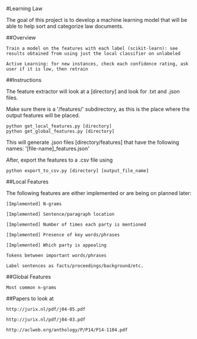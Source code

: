 #Learning Law

The goal of this project is to develop a machine learning model that will be able to help sort and categorize law documents.

##Overview

	Train a model on the features with each label (scikit-learn): see results obtained from using just the local classifier on unlabeled 

	Active Learning: for new instances, check each confidence rating, ask user if it is low, then retrain

##Instructions

The feature extractor will look at a [directory] and look for .txt and .json files.

Make sure there is a '/features/' subdirectory, as this is the place where the output features will be placed.

```
python get_local_features.py [directory]
python get_global_features.py [directory]
```

This will generate .json files [directory/features] that have the following names: '[file-name]_features.json'

After, export the features to a .csv file using

```
python export_to_csv.py [directory] [output_file_name]
```

##Local Features

The following features are either implemented or are being on planned later:

	[Implemented] N-grams 

	[Implemented] Sentence/paragraph location

	[Implemented] Number of times each party is mentioned

	[Implemented] Presence of key words/phrases

	[Implemented] Which party is appealing

	Tokens between important words/phrases

	Label sentences as facts/proceedings/background/etc.


##Global Features

	Most common n-grams

##Papers to look at
	
	http://jurix.nl/pdf/j04-05.pdf

	http://jurix.nl/pdf/j04-03.pdf

	http://aclweb.org/anthology/P/P14/P14-1104.pdf
